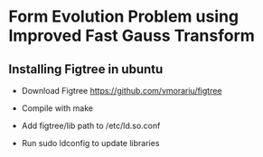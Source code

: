 # Form Evolution Problem using Improved Fast Gauss Transform


## Installing Figtree in ubuntu
* Download Figtree
https://github.com/vmorariu/figtree

* Compile with make

* Add figtree/lib path to /etc/ld.so.conf

* Run sudo ldconfig to update libraries
